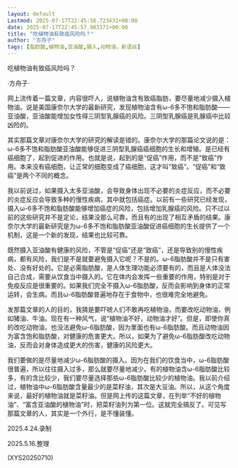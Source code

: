 ```yaml
---
layout: default
Lastmod: 2025-07-17T22:45:58.723431+00:00
date: 2025-07-17T22:45:57.903371+00:00
title: "吃植物油有致癌风险吗？"
author: "方舟子"
tags: [脂肪酸,植物油,亚油酸,摄入,动物油，新语丝]
---
```


吃植物油有致癌风险吗？

·方舟子·

网上流传着一篇文章，内容很吓人，说植物油含有致癌脂肪，要尽量地减少摄入植物油。说是美国康奈尔大学的最新研究，发现植物油含有ω-6多不饱和脂肪酸——亚油酸，亚油酸能增加女性得三阴型乳腺癌的风险。三阴型乳腺癌是乳腺癌中比较凶险的。

其实那篇文章对康奈尔大学的研究的解读是错的。康奈尔大学的那篇论文说的是：ω-6多不饱和脂肪酸亚油酸能够促进三阴型乳腺癌癌细胞的生长和增殖。是已经有癌细胞了，起到促进的作用。也就是说，起到的是“促癌”作用，而不是“致癌”作用。本来没有癌细胞，让正常的细胞变成了癌细胞，这才叫“致癌”。“促癌”和“致癌”是两个不同的概念。

我以前说过，如果摄入太多亚油酸，会导致身体出现不必要的炎症反应，而不必要的炎症反应会导致多种的慢性疾病，其中就包括癌症。以前有一些研究已经发现，摄入ω-6多不饱和脂肪酸能够增加癌症的风险，包括增加乳腺癌的风险。只不过以前的这些研究并不是定论，结果没那么可靠，而且有的出现了相互矛盾的结果。康奈尔大学的最新研究是为ω-6多不饱和脂肪酸亚油酸促进癌细胞的生长提供了一个机制，这是一个新的发现，结果也比较可靠。

既然摄入亚油酸有健康的风险，不管是“促癌”还是“致癌”，还是导致别的慢性疾病，都有风险，我们是不是就要避免摄入它呢？不是的。ω-6脂肪酸并不是只有害处、没有好处的。它是必需脂肪酸，是人体生理功能必须要有的，而且是人体没法自己合成，需要从饮食当中摄入的。它在体内会发挥一些重要的作用，特别是对于免疫反应是很重要的。如果我们完全不摄入ω-6脂肪酸，反而会影响到身体的正常运转，会生病。而且ω-6脂肪酸普遍地存在于食物中，也很难完全地避免。

发那篇文章的人的目的，我猜是要吓唬人们不敢再吃植物油，而要改吃动物油，例如猪油、牛油。现在有一种风气，说“植物油不好，动物油才好”。但是，即使你真的改吃动物油，也没法避免ω-6脂肪酸，因为里面也有ω-6脂肪酸。而且动物油因为富含饱和脂肪酸，对健康的危害更大。所以，如果为了避免ω-6脂肪酸改吃动物油，反而会对身体造成更大的伤害，健康的风险更大。

我们要做的是尽量地减少ω-6脂肪酸的摄入。因为在我们的饮食当中，ω-6脂肪酸很普遍，所以往往摄入过多，那么就要尽量地减少。有的植物油含ω-6脂肪酸比较多，有的含比较少，我们要尽量选择那些ω-6脂肪酸比较少的植物油。我以前介绍过，植物油中ω-6脂肪酸含量最少的是菜籽油，其次是大豆油。所以，从这个角度来说，最好的植物油就是菜籽油。但是网上传的这篇文章，在列举“不好的植物油”、“富含亚油酸的植物油”时，把菜籽油列为第一位。这就完全搞反了。可见写那篇文章的人，其实是一个外行，是不懂装懂。

2025.4.24.录制

2025.5.16.整理

(XYS20250710)

